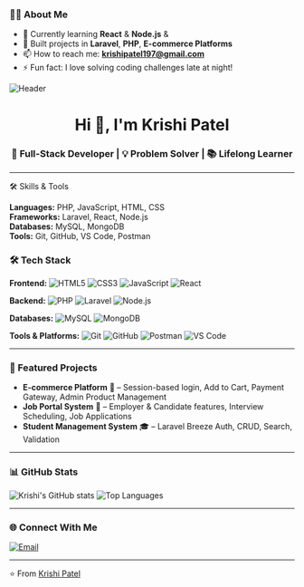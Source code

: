 




<!---
krishipatel500/krishipatel500 is a ✨ special ✨ repository because its `README.md` (this file) appears on your GitHub profile.
You can click the Preview link to take a look at your changes.
--->

### 👨‍💻 About Me
- 🌱 Currently learning **React** & **Node.js** &
- 💼 Built projects in **Laravel**, **PHP**, **E-commerce Platforms**
- 📫 How to reach me: **krishipatel197@gmail.com**
- ⚡ Fun fact: I love solving coding challenges late at night!


<!-- Profile Banner -->
![Header](https://github.com/krishipatel500/krishipatel500/blob/main/assets/header.png)

<h1 align="center">Hi 👋, I'm Krishi Patel</h1>
<h3 align="center">🚀 Full-Stack Developer | 💡 Problem Solver | 📚 Lifelong Learner</h3> 

---


🛠 Skills & Tools

**Languages:** PHP, JavaScript, HTML, CSS  
**Frameworks:** Laravel, React, Node.js  
**Databases:** MySQL, MongoDB  
**Tools:** Git, GitHub, VS Code, Postman


### 🛠 Tech Stack

**Frontend:**
![HTML5](https://img.shields.io/badge/HTML5-E34F26?style=flat-square&logo=html5&logoColor=white)
![CSS3](https://img.shields.io/badge/CSS3-1572B6?style=flat-square&logo=css3&logoColor=white)
![JavaScript](https://img.shields.io/badge/JavaScript-F7DF1E?style=flat-square&logo=javascript&logoColor=black)
![React](https://img.shields.io/badge/React-61DAFB?style=flat-square&logo=react&logoColor=black)

**Backend:**
![PHP](https://img.shields.io/badge/PHP-777BB4?style=flat-square&logo=php&logoColor=white)
![Laravel](https://img.shields.io/badge/Laravel-FF2D20?style=flat-square&logo=laravel&logoColor=white)
![Node.js](https://img.shields.io/badge/Node.js-339933?style=flat-square&logo=node.js&logoColor=white)

**Databases:**
![MySQL](https://img.shields.io/badge/MySQL-4479A1?style=flat-square&logo=mysql&logoColor=white)
![MongoDB](https://img.shields.io/badge/MongoDB-47A248?style=flat-square&logo=mongodb&logoColor=white)

**Tools & Platforms:**
![Git](https://img.shields.io/badge/Git-F05032?style=flat-square&logo=git&logoColor=white)
![GitHub](https://img.shields.io/badge/GitHub-181717?style=flat-square&logo=github&logoColor=white)
![Postman](https://img.shields.io/badge/Postman-FF6C37?style=flat-square&logo=postman&logoColor=white)
![VS Code](https://img.shields.io/badge/VS_Code-0078D4?style=flat-square&logo=visual-studio-code&logoColor=white)

---

### 📌 Featured Projects

- **E-commerce Platform** 🛒 – Session-based login, Add to Cart, Payment Gateway, Admin Product Management  
- **Job Portal System** 💼 – Employer & Candidate features, Interview Scheduling, Job Applications  
- **Student Management System** 🎓 – Laravel Breeze Auth, CRUD, Search, Validation  

---

### 📊 GitHub Stats
![Krishi's GitHub stats](https://github-readme-stats.vercel.app/api?username=krishipatel500&show_icons=true&theme=radical)
![Top Languages](https://github-readme-stats.vercel.app/api/top-langs/?username=krishipatel500&layout=compact&theme=radical)

---

### 🌐 Connect With Me
[![Email](https://img.shields.io/badge/Email-krishipatel500%40gmail.com-red)](mailto:krishipatel197@gmail.com)

---

⭐ From [Krishi Patel](https://github.com/krishipatel500)

